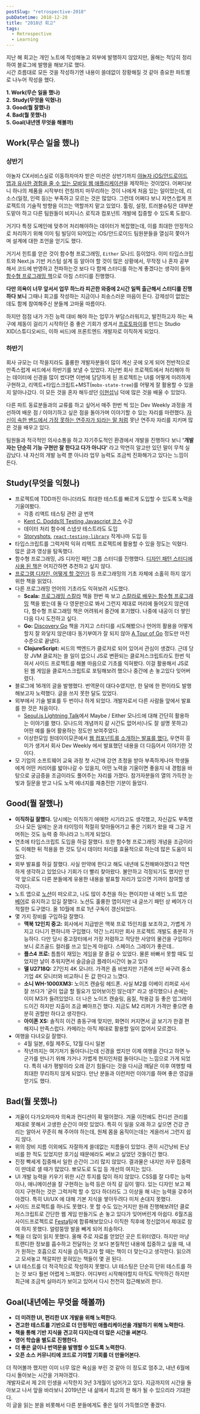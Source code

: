 ```yaml
---
postSlug: "retrospective-2018"
pubDatetime: 2018-12-28
title: "2018년 회고"
tags:
  - Retrospective
  - Learning
---
```


지난 해 회고는 개인 노트에 작성해놓고 외부에 발행하지 않았지만, 올해는 적당히 정리하여 블로그에 발행을 해보기로 했다.  
시간 흐름대로 모든 것을 작성하기엔 내용이 쓸데없이 장황해질 것 같아 중요한 파트별로 나누어 작성을 했다.

**1. Work(무슨 일을 했나)**  
**2. Study(무엇을 익혔나)**  
**3. Good(뭘 잘했나)**  
**4. Bad(뭘 못했나)**  
**5. Goal(내년엔 무엇을 해볼까)**

## Work(무슨 일을 했나)

### 상반기

야놀자 CX서비스실로 이동하자마자 받은 미션은 상반기까지 [야놀자 iOS/안드로이드 앱과 유사한 경험을 줄 수 있는 모바일 웹 애플리케이션](https://m.yanolja.com)을 제작하는 것이었다. 어쩌다보니 하나의 제품을 시작부터 런칭까지 마무리하는 것이 나에게 처음 있는 일이었는데, 리소스(일정, 인력 등)는 부족하고 모르는 것은 많았다. 그런데 어쩌다 보니 자연스럽게 프로젝트의 기술적 방향을 이끄는 역할까지 맡고 있었다. 툴링, 설정, 트러블슈팅은 대부분 도맡아 하고 다른 팀원들이 비지니스 로직과 컴포넌트 개발에 집중할 수 있도록 도왔다.

거기다 특정 도메인에 맞추어 처리해야하는 데이터가 복잡했는데, 이를 최대한 안정적으로 처리하기 위해 이미 팀 빌딩이 되어있는 iOS/안드로이드 팀원분들을 열심히 쫓아가며 설계에 대한 조언을 얻기도 했다.

거기서 힌트를 얻은 것이 함수형 프로그래밍, `Either` 모나드 등이었다. 이미 타입스크립트와 Next.js 기반 커스텀 설계 등 알아야 할 것이 많은 상황에서, 무작정 나 혼자 공부해서 코드에 반영하고 전파하는것 보다 다 함께 스터디를 하는게 좋겠다는 생각이 들어 [함수형 프로그래밍 책](https://rinae.dev/posts/functional-javascript-review)으로 아침 스터디를 진행했다.

**다만 의욕이 너무 앞서서 업무 하느라 피곤한 와중에 2시간 일찍 출근해서 스터디를 진행하다 보니** 그때나 회고를 작성하는 지금이나 죄송스러운 마음이 든다. 강제성이 없었는데도 함께 참여해주신 분들께 고마울 따름이다.

하지만 점점 내가 가진 능력 대비 해야 하는 업무가 부담스러워지고, 발전하고자 하는 욕구에 제동이 걸리기 시작하던 중 좋은 기회가 생겨서 [프로토파이](https://protopie.io_)를 만드는 Studio XID(스튜디오씨드, 이하 씨드)에 프론트엔드 개발자로 이직하게 되었다.

### 하반기

회사 규모는 더 작을지라도 훌륭한 개발자분들이 많이 계신 곳에 오게 되어 전반적으로 만족스럽게 씨드에서 하반기를 보낼 수 있었다. 지난번 회사 프로젝트에서 처리해야 하는 데이터에 신경을 많이 썼다면 이번에 담당하게 된 프로젝트는 UI를 어떻게 미려하게 구현하고, 리액트+타입스크립트+MST(`mobx-state-tree`)를 어떻게 잘 활용할 수 있을지 알아나갔다. 이 모든 것을 혼자 해두셨던 [이현섭](https://hyunseob.github.io/resume/)님 덕에 많은 것을 배울 수 있었다.

다른 파트 동료분들과의 교류를 하고 싶어서 매주 한번 씩 있는 Dev Weekly 과정을 개선하여 배운 점 / 이야기하고 싶은 점을 돌아가며 이야기할 수 있는 자리를 마련했다. [자신이 속한 밴드에서 가장 못하는 연주자가 되라는 말 처럼](http://softwaretherapist.blogspot.com/2009/11/blog-post_7.html) 못난 연주자 자리를 지키며 많은 것을 배우고 있다.

팀원들과 적극적인 의사소통을 하고 자기주도적인 환경에서 개발을 진행하다 보니 **'개발자는 단순히 기능 구현만 잘 한다고 다가 아니다'** 라고 막연히 알고만 있던 말이 무척 실감났다. 내 자신의 개발 능력 뿐 아니라 업무 능력도 조금씩 진화해가고 있다는 느낌이 든다.

## Study(무엇을 익혔나)

- 프로젝트에 TDD까진 아니더라도 최대한 테스트를 빠르게 도입할 수 있도록 노력을 기울여봤다.
  - 각종 리액트 테스팅 관련 글 번역
  - [Kent C. Dodds의 Testing Javascript 코스](https://testingjavascript.com) 수강
  - 데이터 처리 함수에 스냅샷 테스트라도 도입
  - [Storyshots](https://github.com/storybooks/storybook/tree/next/addons/storyshots/storyshots-core), [`react-testing-library`](https://github.com/kentcdodds/react-testing-library) 작게나마 도입 등
- 타입스크립트를 그럭저럭 익혀 리액트 프로젝트에 활용할 수 있을 정도는 익혔다. 많은 글과 영상을 탐독했다.
- 함수형 프로그래밍, JS 디자인 패턴 그룹 스터디를 진행했다. [디자인 패턴 스터디에 사용 된 책](http://aladin.kr/p/ObDTM)은 어지간하면 추천하고 싶지 않다.
- [프로그램 디자인, 어떻게 할 것인가](http://aladin.kr/p/76MFl) 등 프로그래밍의 기초 자체에 소홀히 하지 않기 위한 책을 읽었다.
- 다른 프로그래밍 언어의 기초라도 익혀보려 시도했다.
  - **Scala:** [프로그래밍 스칼라](http://aladin.kr/p/JoKvW) 책을 한번 쓱 보고 [스칼라로 배우는 함수형 프로그래밍](http://aladin.kr/p/j6kUs) 책을 봤는데 둘 다 영문판으로 봐서 그런지 제대로 머리에 들어오지 않은데다, 함수형 프로그래밍 책은 어려워서 중간에 포기했다. 나중에 내공이 더 쌓인 다음 다시 도전하고 싶다.
  - **Go:** [Discovery Go](http://aladin.kr/p/Jngxn) 책을 가지고 스터디를 시도해봤으나 언어의 활용을 어떻게 할지 잘 와닿지 않은데다 동기부여가 잘 되지 않아 [A Tour of Go](https://tour.golang.org/) 정도만 마친 수준으로 끝냈다.
  - **ClojureScript:** 씨드의 백엔드가 클로저로 되어 있어서 관심이 생겼다. 근데 당장 JVM 클로저는 쓸 일이 없으니 JS로 변환되는 클로저스크립트라도 한번 익혀서 사이드 프로젝트를 해볼 마음으로 기초를 익혀봤다. 이걸 활용해서 JS로 된 웹 게임을 클로저스크립트로 포팅해보려 했으나 중간에 손 놓고있다 잊어버렸다.
- 블로그에 16개의 글을 발행했다. 번역문이 대다수였지만, 한 달에 한 편이라도 발행해보고자 노력했다. 글을 쓰지 못한 달도 있었다.
- 외부에서 기술 발표를 두 번이나 하게 되었다. 개발자로서 다른 사람들 앞에서 발표를 한 것은 처음이다.
  - [Seoul.js Lightning Talk](https://festa.io/events/49)에서 Maybe / Either 모나드에 대해 간단히 활용하는 이야기를 했다. 모나드의 개념까지 갈 시간도 없어서(나도 잘 설명 못하고) 어떤 예를 들어 활용하는 정도만 보여주었다.
  - 이상한모임 원데이이모콘에서 [웹 컴포넌트를 소개하는 발표를 했다.](https://youtu.be/qfp6AGcVnDQ) 우연히 흥미가 생겨서 회사 Dev Weekly 에서 발표했던 내용을 더 다듬어서 이야기한 것이다.
- 모 기업의 소프트웨어 교육 과정 첫 시간에 강연 초청을 받아 부족하게나마 학생들에게 어떤 커리어를 밟아나갈 수 있을지, 어떤 노력을 기울이면 좋을지 내 경험을 바탕으로 궁금증을 조금이라도 풀어주는 자리를 가졌다. 참가자분들의 열의 가득한 눈빛과 질문을 받고 나도 노력 에너지를 재충전한 기분이 들었다.

## Good(뭘 잘했나)

- **이직하길 잘했다.** 당시에는 이직하기 애매한 시기라고도 생각했고, 자신감도 부족했으나 모든 일에는 운과 타이밍이 적절히 맞아들어가고 좋은 기회가 왔을 때 그걸 거머쥐는 것도 능력 중 하나라고 느끼게 되었다.
- 연초에 타입스크립트 도입을 하길 잘했다. 또한 함수형 프로그래밍 개념을 조금이라도 이해한 뒤 적용을 한 것도 당시 데이터 처리를 효율적으로 하는데 많은 도움이 되었다.
- 외부 발표를 하길 잘했다. 사실 만약에 한다고 해도 내년에 도전해봐야겠다고 막연하게 생각하고 있었으나 기회가 더 빨리 찾아왔다. 불안하고 걱정되기도 했지만 만약 앞으로도 다른 분들에게 유용한 내용을 발표할 자리가 있으면 기꺼이 참여할 생각이다.
- 노트 앱으로 [노션](https://notion.so)이 떠오르고, 나도 많이 추천을 하는 편이지만 내 메인 노트 앱은 [베어](https://bear.app)로 유지하고 있길 잘했다. 노션도 훌륭한 앱이지만 내 글쓰기 패턴 상 베어가 더 적절한 도구였다. 올 10월에 프로 1년 구독이 갱신되었다.
- 몇 가지 장비를 구입하길 잘했다.
  - **맥북 12인치 중고:** 회사에서 지급받은 맥북 프로 15인치를 보조하고, 가볍게 가지고 다니기 편하니까 구입했다. 약간 느리지만 회사 프로젝트 개발도 충분히 가능하다. 다만 당시 중고장터에서 가장 저렴하고 적당한 사양의 물건을 구입하다보니 로즈골드 컬러를 쓰고 있는게 아쉽다. 스페이스 그레이가 좋은데..
  - **플스4 프로:** 틈틈이 재밌는 게임을 잘 즐길 수 있었다. 물론 바빠서 못할 때도 있었지만 날이 추워지면서 슬금슬금 플레이시간이 늘고 있다
  - **델 U2718Q:** 27인치 4K 모니터. 가격은 좀 비쌌지만 기존에 쓰던 싸구려 중소기업 4K 모니터와 비교하니 돈 값 한다고 느꼈다.
  - **소니 WH-1000XM3:** 노이즈 캔슬링 헤드폰. 사실 M2를 이베이 리퍼로 사서 잘 쓰다가 '굳이 업글 할 필요가 있어보이진 않는데?' 라고 생각했으나 손에는 이미 M3가 들려있었다. 더 나은 노이즈 캔슬링, 음질, 착용감 등 좋은 업그레이드이긴 하지만 지출이 조금 뼈아프긴 했다. 지금도 M2 리퍼가 가격만 좋으면 충분히 권할만 하다고 생각한다.
  - **아이폰 XS:** 솔직히 이건 충동구매 맞지만, 화면이 커지면서 글 보기가 한결 편해지니 만족스럽다. 카메라는 아직 제대로 활용할 일이 없어서 모르겠다.
- 여행을 다녀오길 잘했다.
  - 4월 일본, 6월 제주도, 12월 다시 일본
  - 작년까지는 여기저기 돌아다니는데 신경을 썼지만 이제 여행을 간다고 하면 누군가를 만나기 위해 가거나 가볍게 현지인처럼 돌아다니는 느낌으로 가게 되었다. 특히 내가 평발이라 오래 걷기 힘들다는 것을 다시금 깨달은 이후 여행할 때 최대한 무리하지 않게 되었다. 만난 분들과 이런저런 이야기를 하며 좋은 영감을 얻기도 했다.

## Bad(뭘 못했나)

- 겨울이 다가오자마자 의욕과 컨디션이 확 떨어졌다. 겨울 이전에도 컨디션 관리를 제대로 못해서 고생한 순간이 여럿 있었다. 특히 이 일을 오래 하고 싶으면 건강 관리는 알아서 꾸준히 해 주어야 하는데, 원체 몸을 움직이는데는 게을러서 그런지 쉽지 않다.
- 위의 장비 지름 이외에도 자잘하게 쓸데없는 지름들이 있었다. 괜히 시간낭비 돈낭비를 한 적도 있었지만 호기심 때문에라도 써보고 싶었던 것들이긴 했다.
- 진정 빡세게 집중해서 일한 순간이 그리 많지 않았다. 결과물은 내지만 자꾸 집중력이 딴데로 샐 때가 많았다. 뽀모도로 도입 등 개선의 여지는 있다.
- UI 개발 능력을 키우기 위한 시간 투지를 많이 하지 않았다. CSS를 잘 다루는 능력이나, 애니메이션을 잘 구현하는 능력 등은 아직 갈 길이 멀다. 있는 디자인 보고 페이지 구현하는 것은 그럭저럭 할 수 있다 하더라도 그 이상을 해 내는 능력을 갖추어야겠다. 특히 UI/UX 에 대해 기본 지식을 쌓아두려다 미처 손대지 못했다.
- 사이드 프로젝트를 하나도 못했다. 못 할 수도 있는거지만 원래 진행해보려던 클로저스크립트로 간단한 웹 게임 만들기도 손 놓고 있다가 잊어버린게 아쉽다. 6월즈음 사이드프로젝트로 [Festa](https://festa.io)팀에 합류해보았으나 이직한 직후에 정신없어서 제대로 참여 하지 못했다. 얼렁뚱땅 발을 빼게 되어 죄송하다.
- 책을 더 많이 읽지 못했다. 올해 주로 자료를 얻었던 곳은 트위터였다. 하지만 마냥 트랜디한 정보를 흡수하고 전달하는 것 보다 본질적인 내용에 집중하고 싶을 때, 내가 원하는 호흡으로 지식을 습득하고자 할 때는 책이 더 맞는다고 생각한다. 읽으려고 모셔놓고 책갈피만 꽂혀있는 책들이 몇 권 된다.
- UI 테스트를 더 적극적으로 작성하지 못했다. UI 테스팅은 단순히 단위 테스트를 하는 것 보다 훨씬 어렵게 느껴졌다. 어디부터 시작해야할지 아직도 막막하긴 하지만 최근에 조금씩 실마리가 보이고 있어서 다시 천천히 접근해보려 한다.

## Goal(내년에는 무엇을 해볼까)

- **더 미려한 UI, 편리한 UX 개발을 위해 노력한다.**
- **견고한 테스트를 기반으로 더 안정적인 애플리케이션을 개발하기 위해 노력한다.**
- **책을 통해 기반 지식을 견고히 다지는데 더 많은 시간을 써본다.**
- **영어 학습을 별도로 진행한다.**
- **더 좋은 글이나 번역문을 발행할 수 있도록 노력한다.**
- **오픈 소스 커뮤니티에 코드로 기여할 기회를 더 만들어본다.**

더 적어볼까 했지만 이미 너무 많은 욕심을 부린 것 같아 이 정도로 멈추고, 내년 6월에 다시 돌아보는 시간을 가져야겠다.  
개발자로서 제 2의 인생을 시작한지 3년 3개월이 넘어가고 있다. 지금까지의 시간을 돌아보고 나서 앞을 바라보니 2019년은 내 삶에서 최고의 한 해가 될 수 있으리라 기대한다.  
이 글을 읽는 분을 비롯해서 다른 분들에게도 좋은 일이 가득했으면 좋겠다.
